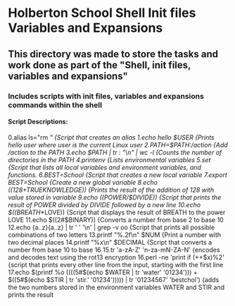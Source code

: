 # Holberton School Shell Init files Variables and Expansions

## This directory was made to store the tasks and work done as part of the "Shell, init files, variables and expansions"

### Includes scripts with init files, variables and expansions commands within the shell

#### Script Descriptions:

0.alias ls="rm *" {Script that creates an alias
1.echo hello $USER {Prints hello user where user is the current Linux user
2.PATH=$PATH:/action {Add /action to the PATH
3.echo $PATH | tr : "\n" | wc -l {Counts the number of directories in the PATH
4.printenv {Lists environmental variables
5.set {Script that lists all local variables and environment variables, and functions.
6.BEST=School {Script that creates a new local variable
7.export BEST=School {Create a new global variable
8.echo $((128+$TRUEKNOWLEDGE)) {Prints the result of the addition of 128 with value stored in variable
9.echo $(($POWER/$DIVIDE)) {Script that prints the result of POWER divided by DIVIDE followed by a new line
10.echo $((BREATH*\*LOVE)) {Script that displays the result of BREATH to the power LOVE
11.echo $((2#$BINARY)) {Converts a number from base 2 to base 10
12.echo {a..z}{a..z} | tr ' ' '\n' | grep -v oo {Script that prints all possible combinations of two letters
13.printf "%.2f\n" $NUM {Print a number with two decimal places
14.printf "%x\n" $DECIMAL {Script that converts a number from base 10 to base 16
15.tr 'a-zA-Z' 'n-za-mN-ZA-N' {encodes and decodes text using the rot13 encryption
16.perl -ne 'print if (++$x)%2' {script that prints every other line from the input, starting with the first line
17.echo $(printf %o $(($((5#$(echo $WATER | tr 'water' '01234'))) + $((5#$(echo $STIR | tr 'stir.' '01234'))))) | tr '01234567' 'bestchol') {adds the two numbers stored in the environment variables WATER and STIR and prints the result


